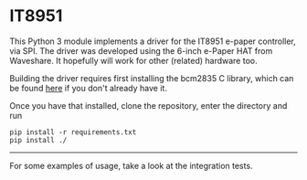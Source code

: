 # IT8951

This Python 3 module implements a driver for the IT8951 e-paper controller, via SPI. 
The driver was developed using the 6-inch e-Paper HAT from Waveshare. It hopefully will work for 
other (related) hardware too.

Building the driver requires first installing the bcm2835 C library, which can be found 
[here](http://www.airspayce.com/mikem/bcm2835/) if you don't already have it.

Once you have that installed, clone the repository, enter the directory and run
```
pip install -r requirements.txt
pip install ./
```

---

For some examples of usage, take a look at the integration tests.

